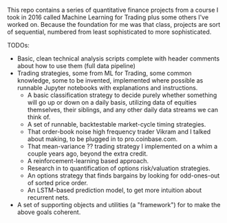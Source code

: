 This repo contains a series of quantitative finance projects from a course I took in 2016 called Machine Learning for Trading plus some others I've worked on. Because the foundation for me was that class, projects are sort of sequential, numbered from least sophisticated to more sophisticated.



TODOs:
- Basic, clean technical analysis scripts complete with header comments about how to use them (full data pipeline)
- Trading strategies, some from ML for Trading, some common knowledge, some to be invented, implemented where possible as runnable Jupyter notebooks with explanations and instructions.
  - A basic classification strategy to decide purely whether something will go up or down on a daily basis, utilizing data of equities themselves, their siblings, and any other daily data streams we can think of.
  - A set of runnable, backtestable market-cycle timing strategies.
  - That order-book noise high frequency trader Vikram and I talked about making, to be plugged in to pro.coinbase.com.
  - That mean-variance ?? trading strategy I implemented on a whim a couple years ago, beyond the extra credit.
  - A reinforcement-learning based approach.
  - Research in to quantification of options risk/valuation strategies.
  - An options strategy that finds bargains by looking for odd-ones-out of sorted price order.
  - An LSTM-based prediction model, to get more intuition about recurrent nets.
- A set of supporting objects and utilities (a "framework") for to make the above goals coherent.

